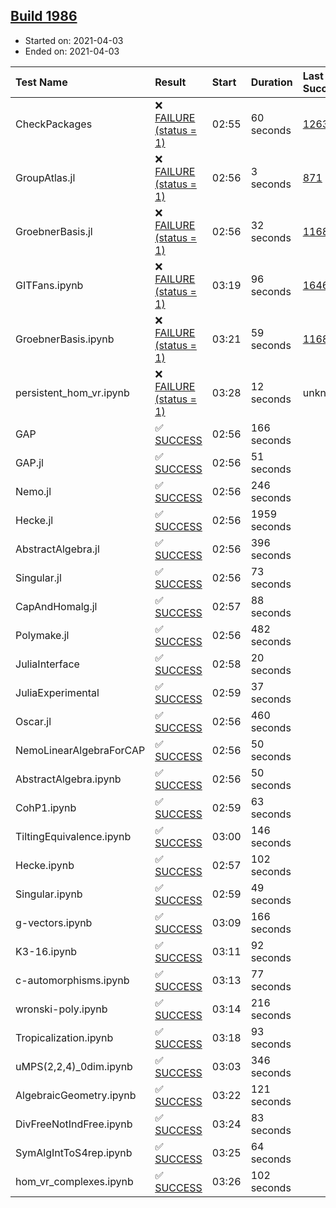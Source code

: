 ## [Build 1986](https://oscarci.mathematik.uni-kl.de/job/oscar-stable/1986/)

* Started on: 2021-04-03
* Ended on: 2021-04-03

| Test Name    | Result | Start | Duration | Last Success | First Failure |
|:-------------|:-------|:------|:---------|:-------------|:--------------|
| CheckPackages | ❌ [FAILURE (status = 1)](https://oscarci.mathematik.uni-kl.de/job/oscar-stable/1986/artifact/logs/build-1986/CheckPackages.log) | 02:55 | 60 seconds | [1263](https://oscarci.mathematik.uni-kl.de/job/oscar-stable/1263/) | [1264](https://oscarci.mathematik.uni-kl.de/job/oscar-stable/1264/) |
| GroupAtlas.jl | ❌ [FAILURE (status = 1)](https://oscarci.mathematik.uni-kl.de/job/oscar-stable/1986/artifact/logs/build-1986/GroupAtlas.jl.log) | 02:56 | 3 seconds | [871](https://oscarci.mathematik.uni-kl.de/job/oscar-stable/871/) | [872](https://oscarci.mathematik.uni-kl.de/job/oscar-stable/872/) |
| GroebnerBasis.jl | ❌ [FAILURE (status = 1)](https://oscarci.mathematik.uni-kl.de/job/oscar-stable/1986/artifact/logs/build-1986/GroebnerBasis.jl.log) | 02:56 | 32 seconds | [1168](https://oscarci.mathematik.uni-kl.de/job/oscar-stable/1168/) | [1169](https://oscarci.mathematik.uni-kl.de/job/oscar-stable/1169/) |
| GITFans.ipynb | ❌ [FAILURE (status = 1)](https://oscarci.mathematik.uni-kl.de/job/oscar-stable/1986/artifact/logs/build-1986/GITFans.ipynb.log) | 03:19 | 96 seconds | [1646](https://oscarci.mathematik.uni-kl.de/job/oscar-stable/1646/) | [1647](https://oscarci.mathematik.uni-kl.de/job/oscar-stable/1647/) |
| GroebnerBasis.ipynb | ❌ [FAILURE (status = 1)](https://oscarci.mathematik.uni-kl.de/job/oscar-stable/1986/artifact/logs/build-1986/GroebnerBasis.ipynb.log) | 03:21 | 59 seconds | [1168](https://oscarci.mathematik.uni-kl.de/job/oscar-stable/1168/) | [1169](https://oscarci.mathematik.uni-kl.de/job/oscar-stable/1169/) |
| persistent_hom_vr.ipynb | ❌ [FAILURE (status = 1)](https://oscarci.mathematik.uni-kl.de/job/oscar-stable/1986/artifact/logs/build-1986/persistent_hom_vr.ipynb.log) | 03:28 | 12 seconds | unknown | unknown |
| GAP | ✅ [SUCCESS](https://oscarci.mathematik.uni-kl.de/job/oscar-stable/1986/artifact/logs/build-1986/GAP.log) | 02:56 | 166 seconds |  |  |
| GAP.jl | ✅ [SUCCESS](https://oscarci.mathematik.uni-kl.de/job/oscar-stable/1986/artifact/logs/build-1986/GAP.jl.log) | 02:56 | 51 seconds |  |  |
| Nemo.jl | ✅ [SUCCESS](https://oscarci.mathematik.uni-kl.de/job/oscar-stable/1986/artifact/logs/build-1986/Nemo.jl.log) | 02:56 | 246 seconds |  |  |
| Hecke.jl | ✅ [SUCCESS](https://oscarci.mathematik.uni-kl.de/job/oscar-stable/1986/artifact/logs/build-1986/Hecke.jl.log) | 02:56 | 1959 seconds |  |  |
| AbstractAlgebra.jl | ✅ [SUCCESS](https://oscarci.mathematik.uni-kl.de/job/oscar-stable/1986/artifact/logs/build-1986/AbstractAlgebra.jl.log) | 02:56 | 396 seconds |  |  |
| Singular.jl | ✅ [SUCCESS](https://oscarci.mathematik.uni-kl.de/job/oscar-stable/1986/artifact/logs/build-1986/Singular.jl.log) | 02:56 | 73 seconds |  |  |
| CapAndHomalg.jl | ✅ [SUCCESS](https://oscarci.mathematik.uni-kl.de/job/oscar-stable/1986/artifact/logs/build-1986/CapAndHomalg.jl.log) | 02:57 | 88 seconds |  |  |
| Polymake.jl | ✅ [SUCCESS](https://oscarci.mathematik.uni-kl.de/job/oscar-stable/1986/artifact/logs/build-1986/Polymake.jl.log) | 02:56 | 482 seconds |  |  |
| JuliaInterface | ✅ [SUCCESS](https://oscarci.mathematik.uni-kl.de/job/oscar-stable/1986/artifact/logs/build-1986/JuliaInterface.log) | 02:58 | 20 seconds |  |  |
| JuliaExperimental | ✅ [SUCCESS](https://oscarci.mathematik.uni-kl.de/job/oscar-stable/1986/artifact/logs/build-1986/JuliaExperimental.log) | 02:59 | 37 seconds |  |  |
| Oscar.jl | ✅ [SUCCESS](https://oscarci.mathematik.uni-kl.de/job/oscar-stable/1986/artifact/logs/build-1986/Oscar.jl.log) | 02:56 | 460 seconds |  |  |
| NemoLinearAlgebraForCAP | ✅ [SUCCESS](https://oscarci.mathematik.uni-kl.de/job/oscar-stable/1986/artifact/logs/build-1986/NemoLinearAlgebraForCAP.log) | 02:56 | 50 seconds |  |  |
| AbstractAlgebra.ipynb | ✅ [SUCCESS](https://oscarci.mathematik.uni-kl.de/job/oscar-stable/1986/artifact/logs/build-1986/AbstractAlgebra.ipynb.log) | 02:56 | 50 seconds |  |  |
| CohP1.ipynb | ✅ [SUCCESS](https://oscarci.mathematik.uni-kl.de/job/oscar-stable/1986/artifact/logs/build-1986/CohP1.ipynb.log) | 02:59 | 63 seconds |  |  |
| TiltingEquivalence.ipynb | ✅ [SUCCESS](https://oscarci.mathematik.uni-kl.de/job/oscar-stable/1986/artifact/logs/build-1986/TiltingEquivalence.ipynb.log) | 03:00 | 146 seconds |  |  |
| Hecke.ipynb | ✅ [SUCCESS](https://oscarci.mathematik.uni-kl.de/job/oscar-stable/1986/artifact/logs/build-1986/Hecke.ipynb.log) | 02:57 | 102 seconds |  |  |
| Singular.ipynb | ✅ [SUCCESS](https://oscarci.mathematik.uni-kl.de/job/oscar-stable/1986/artifact/logs/build-1986/Singular.ipynb.log) | 02:59 | 49 seconds |  |  |
| g-vectors.ipynb | ✅ [SUCCESS](https://oscarci.mathematik.uni-kl.de/job/oscar-stable/1986/artifact/logs/build-1986/g-vectors.ipynb.log) | 03:09 | 166 seconds |  |  |
| K3-16.ipynb | ✅ [SUCCESS](https://oscarci.mathematik.uni-kl.de/job/oscar-stable/1986/artifact/logs/build-1986/K3-16.ipynb.log) | 03:11 | 92 seconds |  |  |
| c-automorphisms.ipynb | ✅ [SUCCESS](https://oscarci.mathematik.uni-kl.de/job/oscar-stable/1986/artifact/logs/build-1986/c-automorphisms.ipynb.log) | 03:13 | 77 seconds |  |  |
| wronski-poly.ipynb | ✅ [SUCCESS](https://oscarci.mathematik.uni-kl.de/job/oscar-stable/1986/artifact/logs/build-1986/wronski-poly.ipynb.log) | 03:14 | 216 seconds |  |  |
| Tropicalization.ipynb | ✅ [SUCCESS](https://oscarci.mathematik.uni-kl.de/job/oscar-stable/1986/artifact/logs/build-1986/Tropicalization.ipynb.log) | 03:18 | 93 seconds |  |  |
| uMPS(2,2,4)_0dim.ipynb | ✅ [SUCCESS](https://oscarci.mathematik.uni-kl.de/job/oscar-stable/1986/artifact/logs/build-1986/uMPS-2-2-4-_0dim.ipynb.log) | 03:03 | 346 seconds |  |  |
| AlgebraicGeometry.ipynb | ✅ [SUCCESS](https://oscarci.mathematik.uni-kl.de/job/oscar-stable/1986/artifact/logs/build-1986/AlgebraicGeometry.ipynb.log) | 03:22 | 121 seconds |  |  |
| DivFreeNotIndFree.ipynb | ✅ [SUCCESS](https://oscarci.mathematik.uni-kl.de/job/oscar-stable/1986/artifact/logs/build-1986/DivFreeNotIndFree.ipynb.log) | 03:24 | 83 seconds |  |  |
| SymAlgIntToS4rep.ipynb | ✅ [SUCCESS](https://oscarci.mathematik.uni-kl.de/job/oscar-stable/1986/artifact/logs/build-1986/SymAlgIntToS4rep.ipynb.log) | 03:25 | 64 seconds |  |  |
| hom_vr_complexes.ipynb | ✅ [SUCCESS](https://oscarci.mathematik.uni-kl.de/job/oscar-stable/1986/artifact/logs/build-1986/hom_vr_complexes.ipynb.log) | 03:26 | 102 seconds |  |  |

